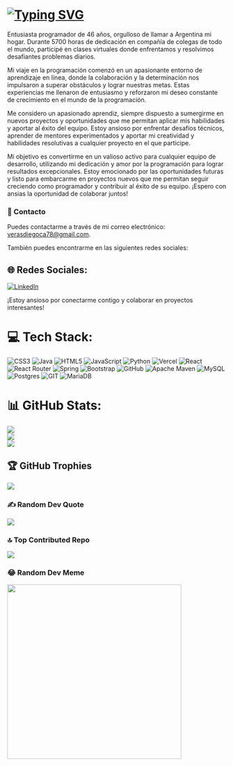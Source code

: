# [![Typing SVG](https://readme-typing-svg.demolab.com?font=Fira+Code&size=50&pause=1000&color=FFFFFF&background=6DB33F&center=true&vCenter=true&width=1200&height=100&lines=Hola+soy+Diego+Veras)](https://git.io/typing-svg)

Entusiasta programador de 46 años, orgulloso de llamar a Argentina mi hogar. Durante 5700 horas de dedicación en compañía de colegas de todo el mundo, participé en clases virtuales donde enfrentamos y resolvimos desafiantes problemas diarios.

Mi viaje en la programación comenzó en un apasionante entorno de aprendizaje en línea, donde la colaboración y la determinación nos impulsaron a superar obstáculos y lograr nuestras metas. Estas experiencias me llenaron de entusiasmo y reforzaron mi deseo constante de crecimiento en el mundo de la programación.

Me considero un apasionado aprendiz, siempre dispuesto a sumergirme en nuevos proyectos y oportunidades que me permitan aplicar mis habilidades y aportar al éxito del equipo. Estoy ansioso por enfrentar desafíos técnicos, aprender de mentores experimentados y aportar mi creatividad y habilidades resolutivas a cualquier proyecto en el que participe.

Mi objetivo es convertirme en un valioso activo para cualquier equipo de desarrollo, utilizando mi dedicación y amor por la programación para lograr resultados excepcionales. Estoy emocionado por las oportunidades futuras y listo para embarcarme en proyectos nuevos que me permitan seguir creciendo como programador y contribuir al éxito de su equipo. ¡Espero con ansias la oportunidad de colaborar juntos!

### 📧 Contacto

Puedes contactarme a través de mi correo electrónico: [verasdiegoca78@gmail.com](mailto:verasdiegoca78@gmail.com).

También puedes encontrarme en las siguientes redes sociales:

## 🌐 Redes Sociales:
[![LinkedIn](https://img.shields.io/badge/LinkedIn-%230077B5.svg?logo=linkedin&logoColor=white)](https://www.linkedin.com/in/diego-cristian-alfredo-v-54b459249/)

¡Estoy ansioso por conectarme contigo y colaborar en proyectos interesantes!


# 💻 Tech Stack:
![CSS3](https://img.shields.io/badge/css3-%231572B6.svg?style=for-the-badge&logo=css3&logoColor=white) ![Java](https://img.shields.io/badge/java-%23ED8B00.svg?style=for-the-badge&logo=java&logoColor=white) ![HTML5](https://img.shields.io/badge/html5-%23E34F26.svg?style=for-the-badge&logo=html5&logoColor=white) ![JavaScript](https://img.shields.io/badge/javascript-%23323330.svg?style=for-the-badge&logo=javascript&logoColor=%23F7DF1E) ![Python](https://img.shields.io/badge/python-3670A0?style=for-the-badge&logo=python&logoColor=ffdd54) ![Vercel](https://img.shields.io/badge/vercel-%23000000.svg?style=for-the-badge&logo=vercel&logoColor=white) ![React](https://img.shields.io/badge/react-%2320232a.svg?style=for-the-badge&logo=react&logoColor=%2361DAFB) ![React Router](https://img.shields.io/badge/React_Router-CA4245?style=for-the-badge&logo=react-router&logoColor=white) ![Spring](https://img.shields.io/badge/spring-%236DB33F.svg?style=for-the-badge&logo=spring&logoColor=white) ![Bootstrap](https://img.shields.io/badge/bootstrap-%23563D7C.svg?style=for-the-badge&logo=bootstrap&logoColor=white) ![GitHub](https://img.shields.io/badge/GitHub-%23121011.svg?style=for-the-badge&logo=github&logoColor=white) ![Apache Maven](https://img.shields.io/badge/Apache%20Maven-C71A36?style=for-the-badge&logo=Apache%20Maven&logoColor=white) ![MySQL](https://img.shields.io/badge/mysql-%2300f.svg?style=for-the-badge&logo=mysql&logoColor=white) ![Postgres](https://img.shields.io/badge/postgres-%23316192.svg?style=for-the-badge&logo=postgresql&logoColor=white) ![GIT](https://img.shields.io/badge/Git-fc6d26?style=for-the-badge&logo=git&logoColor=white) ![MariaDB](https://img.shields.io/badge/MariaDB-003545?style=for-the-badge&logo=mariadb&logoColor=white)
# 📊 GitHub Stats:
![](https://github-readme-stats.vercel.app/api?username=DVTecno&theme=dark&hide_border=false&include_all_commits=false&count_private=false)<br/>
![](https://github-readme-streak-stats.herokuapp.com/?user=DVTecno&theme=dark&hide_border=false)<br/>
![](https://github-readme-stats.vercel.app/api/top-langs/?username=DVTecno&theme=dark&hide_border=false&include_all_commits=false&count_private=false&layout=compact)

## 🏆 GitHub Trophies
![](https://github-profile-trophy.vercel.app/?username=DVTecno&theme=onestar&no-frame=false&no-bg=true&margin-w=4)

### ✍️ Random Dev Quote
![](https://quotes-github-readme.vercel.app/api?type=horizontal&theme=radical)

### 🔝 Top Contributed Repo
![](https://github-contributor-stats.vercel.app/api?username=DVTecno&limit=5&theme=dark&combine_all_yearly_contributions=true)

### 😂 Random Dev Meme
<img src='https://randommeme-five.vercel.app/' style="height: 400px;"/>


